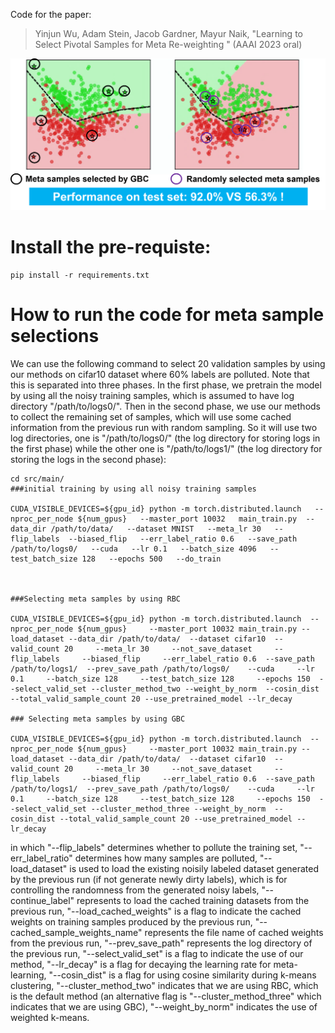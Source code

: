 Code for the paper:
> Yinjun Wu, Adam Stein, Jacob Gardner, Mayur Naik, "Learning to Select Pivotal Samples for Meta Re-weighting " (AAAI 2023 oral)

![plot](images/toy_experiment.png)



# Install the pre-requiste:
```
pip install -r requirements.txt
```

# How to run the code for meta sample selections

We can use the following command to select 20 validation samples by using our methods on cifar10 dataset where 60% labels are polluted. Note that this is separated into three phases. In the first phase, we pretrain the model by using all the noisy training samples, which is assumed to have log directory "/path/to/logs0/". Then in the second phase, we use our methods to collect the remaining set of samples, which will use some cached information from the previous run with random sampling. So it will use two log directories, one is "/path/to/logs0/" (the log directory for storing logs in the first phase) while the other one is "/path/to/logs1/" (the log directory for storing the logs in the second phase):

```
cd src/main/
###initial training by using all noisy training samples

CUDA_VISIBLE_DEVICES=${gpu_id} python -m torch.distributed.launch   --nproc_per_node ${num_gpus}   --master_port 10032   main_train.py  --data_dir /path/to/data/   --dataset MNIST   --meta_lr 30   --flip_labels  --biased_flip   --err_label_ratio 0.6   --save_path /path/to/logs0/   --cuda   --lr 0.1   --batch_size 4096   --test_batch_size 128   --epochs 500   --do_train



###Selecting meta samples by using RBC 

CUDA_VISIBLE_DEVICES=${gpu_id} python -m torch.distributed.launch  --nproc_per_node ${num_gpus}     --master_port 10032 main_train.py --load_dataset --data_dir /path/to/data/  --dataset cifar10  --valid_count 20     --meta_lr 30     --not_save_dataset     --flip_labels     --biased_flip     --err_label_ratio 0.6  --save_path /path/to/logs1/  --prev_save_path /path/to/logs0/    --cuda     --lr 0.1     --batch_size 128     --test_batch_size 128     --epochs 150  --select_valid_set --cluster_method_two --weight_by_norm  --cosin_dist --total_valid_sample_count 20 --use_pretrained_model --lr_decay

### Selecting meta samples by using GBC

CUDA_VISIBLE_DEVICES=${gpu_id} python -m torch.distributed.launch  --nproc_per_node ${num_gpus}     --master_port 10032 main_train.py --load_dataset --data_dir /path/to/data/  --dataset cifar10  --valid_count 20     --meta_lr 30     --not_save_dataset     --flip_labels     --biased_flip     --err_label_ratio 0.6  --save_path /path/to/logs1/  --prev_save_path /path/to/logs0/    --cuda     --lr 0.1     --batch_size 128     --test_batch_size 128     --epochs 150  --select_valid_set --cluster_method_three --weight_by_norm  --cosin_dist --total_valid_sample_count 20 --use_pretrained_model --lr_decay

```



in which "--flip_labels" determines whether to pollute the training set, "--err_label_ratio" determines how many samples are polluted, "--load_dataset" is used to load the existing noisily labeled dataset generated by the previous run (if not generate newly dirty labels), which is for controlling the randomness from the generated noisy labels, "--continue_label" represents to load the cached training datasets from the previous run, "--load_cached_weights" is a flag to indicate the cached weights on training samples produced by the previous run, "--cached_sample_weights_name" represents the file name of cached weights from the previous run, "--prev_save_path" represents the log directory of the previous run, "--select_valid_set" is a flag to indicate the use of our method, "--lr_decay" is a flag for decaying the learning rate for meta-learning, "--cosin_dist" is a flag for using cosine similarity during k-means clustering, "--cluster_method_two" indicates that we are using RBC, which is the default method (an alternative flag is "--cluster_method_three" which indicates that we are using GBC),  "--weight_by_norm" indicates the use of weighted k-means.


